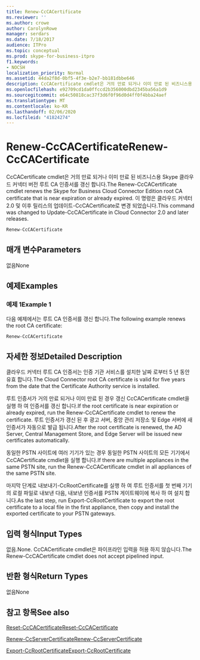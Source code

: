 ```yaml
---
title: Renew-CcCACertificate
ms.reviewer: ''
ms.author: crowe
author: CarolynRowe
manager: serdars
ms.date: 7/18/2017
audience: ITPro
ms.topic: conceptual
ms.prod: skype-for-business-itpro
f1.keywords:
- NOCSH
localization_priority: Normal
ms.assetid: 44da2f8d-0bf5-4f3e-b2e7-bb181dbbe646
description: CcCACertificate cmdlet은 거의 만료 되거나 이미 만료 된 비즈니스용 Skype 클라우드 커넥터 버전 루트 CA 인증서를 갱신 합니다. 이 명령은 클라우드 커넥터 2.0 및 이후 릴리스의 업데이트-CcCACertificate로 변경 되었습니다.
ms.openlocfilehash: e92709cd1da0ffccd2b356000dbd2345ba56a1d9
ms.sourcegitcommit: e64c50818cac37f3d6f0f96d0d4ff0f4bba24aef
ms.translationtype: MT
ms.contentlocale: ko-KR
ms.lasthandoff: 02/06/2020
ms.locfileid: "41824274"
---
```

# <a name="renew-cccacertificate"></a><span data-ttu-id="810e1-104">Renew-CcCACertificate</span><span class="sxs-lookup"><span data-stu-id="810e1-104">Renew-CcCACertificate</span></span>
 
<span data-ttu-id="810e1-105">CcCACertificate cmdlet은 거의 만료 되거나 이미 만료 된 비즈니스용 Skype 클라우드 커넥터 버전 루트 CA 인증서를 갱신 합니다.</span><span class="sxs-lookup"><span data-stu-id="810e1-105">The Renew-CcCACertificate cmdlet renews the Skype for Business Cloud Connector Edition root CA certificate that is near expiration or already expired.</span></span> <span data-ttu-id="810e1-106">이 명령은 클라우드 커넥터 2.0 및 이후 릴리스의 업데이트-CcCACertificate로 변경 되었습니다.</span><span class="sxs-lookup"><span data-stu-id="810e1-106">This command was changed to Update-CcCACertificate in Cloud Connector 2.0 and later releases.</span></span>
  
```powershell
Renew-CcCACertificate
```

## <a name="parameters"></a><span data-ttu-id="810e1-107">매개 변수</span><span class="sxs-lookup"><span data-stu-id="810e1-107">Parameters</span></span>

<span data-ttu-id="810e1-108">없음</span><span class="sxs-lookup"><span data-stu-id="810e1-108">None</span></span>
  
## <a name="examples"></a><span data-ttu-id="810e1-109">예제</span><span class="sxs-lookup"><span data-stu-id="810e1-109">Examples</span></span>
<span data-ttu-id="810e1-110"><a name="Examples"> </a></span><span class="sxs-lookup"><span data-stu-id="810e1-110"><a name="Examples"> </a></span></span>

### <a name="example-1"></a><span data-ttu-id="810e1-111">예제 1</span><span class="sxs-lookup"><span data-stu-id="810e1-111">Example 1</span></span>

<span data-ttu-id="810e1-112">다음 예제에서는 루트 CA 인증서를 갱신 합니다.</span><span class="sxs-lookup"><span data-stu-id="810e1-112">The following example renews the root CA certificate:</span></span> 
  
```powershell
Renew-CcCACertificate 
```

## <a name="detailed-description"></a><span data-ttu-id="810e1-113">자세한 정보</span><span class="sxs-lookup"><span data-stu-id="810e1-113">Detailed Description</span></span>
<span data-ttu-id="810e1-114"><a name="DetailedDescription"> </a></span><span class="sxs-lookup"><span data-stu-id="810e1-114"><a name="DetailedDescription"> </a></span></span>

<span data-ttu-id="810e1-115">클라우드 커넥터 루트 CA 인증서는 인증 기관 서비스를 설치한 날짜 로부터 5 년 동안 유효 합니다.</span><span class="sxs-lookup"><span data-stu-id="810e1-115">The Cloud Connector root CA certificate is valid for five years from the date that the Certificate Authority service is installed.</span></span>
  
<span data-ttu-id="810e1-116">루트 인증서가 거의 만료 되거나 이미 만료 된 경우 갱신 CcCACertificate cmdlet을 실행 하 여 인증서를 갱신 합니다.</span><span class="sxs-lookup"><span data-stu-id="810e1-116">If the root certificate is near expiration or already expired, run the Renew-CcCACertificate cmdlet to renew the certificate.</span></span> <span data-ttu-id="810e1-117">루트 인증서가 갱신 된 후 광고 서버, 중앙 관리 저장소 및 Edge 서버에 새 인증서가 자동으로 발급 됩니다.</span><span class="sxs-lookup"><span data-stu-id="810e1-117">After the root certificate is renewed, the AD Server, Central Management Store, and Edge Server will be issued new certificates automatically.</span></span>
  
<span data-ttu-id="810e1-118">동일한 PSTN 사이트에 여러 기기가 있는 경우 동일한 PSTN 사이트의 모든 기기에서 CcCACertificate cmdlet을 실행 합니다.</span><span class="sxs-lookup"><span data-stu-id="810e1-118">If there are multiple appliances in the same PSTN site, run the Renew-CcCACertificate cmdlet in all appliances of the same PSTN site.</span></span>
  
<span data-ttu-id="810e1-119">마지막 단계로 내보내기-CcRootCertificate를 실행 하 여 루트 인증서를 첫 번째 기기의 로컬 파일로 내보낸 다음, 내보낸 인증서를 PSTN 게이트웨이에 복사 하 여 설치 합니다.</span><span class="sxs-lookup"><span data-stu-id="810e1-119">As the last step, run Export-CcRootCertificate to export the root certificate to a local file in the first appliance, then copy and install the exported certificate to your PSTN gateways.</span></span>
  
## <a name="input-types"></a><span data-ttu-id="810e1-120">입력 형식</span><span class="sxs-lookup"><span data-stu-id="810e1-120">Input Types</span></span>
<span data-ttu-id="810e1-121"><a name="InputTypes"> </a></span><span class="sxs-lookup"><span data-stu-id="810e1-121"><a name="InputTypes"> </a></span></span>

<span data-ttu-id="810e1-122">없음.</span><span class="sxs-lookup"><span data-stu-id="810e1-122">None.</span></span> <span data-ttu-id="810e1-123">CcCACertificate cmdlet은 파이프라인 입력을 허용 하지 않습니다.</span><span class="sxs-lookup"><span data-stu-id="810e1-123">The Renew-CcCACertificate cmdlet does not accept pipelined input.</span></span>
  
## <a name="return-types"></a><span data-ttu-id="810e1-124">반환 형식</span><span class="sxs-lookup"><span data-stu-id="810e1-124">Return Types</span></span>
<span data-ttu-id="810e1-125"><a name="ReturnTypes"> </a></span><span class="sxs-lookup"><span data-stu-id="810e1-125"><a name="ReturnTypes"> </a></span></span>

<span data-ttu-id="810e1-126">없음</span><span class="sxs-lookup"><span data-stu-id="810e1-126">None</span></span>
  
## <a name="see-also"></a><span data-ttu-id="810e1-127">참고 항목</span><span class="sxs-lookup"><span data-stu-id="810e1-127">See also</span></span>
<span data-ttu-id="810e1-128"><a name="ReturnTypes"> </a></span><span class="sxs-lookup"><span data-stu-id="810e1-128"><a name="ReturnTypes"> </a></span></span>

[<span data-ttu-id="810e1-129">Reset-CcCACertificate</span><span class="sxs-lookup"><span data-stu-id="810e1-129">Reset-CcCACertificate</span></span>](reset-cccacertificate.md)
  
[<span data-ttu-id="810e1-130">Renew-CcServerCertificate</span><span class="sxs-lookup"><span data-stu-id="810e1-130">Renew-CcServerCertificate</span></span>](renew-ccservercertificate.md)
  
[<span data-ttu-id="810e1-131">Export-CcRootCertificate</span><span class="sxs-lookup"><span data-stu-id="810e1-131">Export-CcRootCertificate</span></span>](export-ccrootcertificate.md)
  


